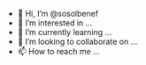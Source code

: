 - 👋 Hi, I’m @sosolbenef
- 👀 I’m interested in ...
- 🌱 I’m currently learning ...
- 💞️ I’m looking to collaborate on ...
- 📫 How to reach me ...

<!---
sosolbenef/sosolbenef is a ✨ special ✨ repository because its `README.md` (this file) appears on your GitHub profile.
You can click the Preview link to take a look at your changes.
--->
